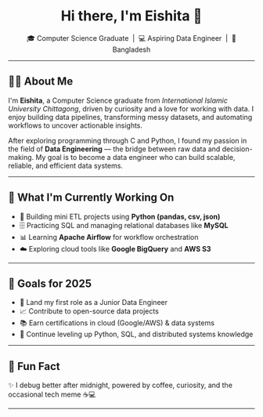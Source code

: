 <h1 align="center">Hi there, I'm Eishita 👋</h1>

<p align="center">
  🎓 Computer Science Graduate &nbsp;|&nbsp; 💻 Aspiring Data Engineer &nbsp;|&nbsp; 📍 Bangladesh
</p>

---

<h2 align="left">👩‍💻 About Me</h2>

<p align="left">
I'm <strong>Eishita</strong>, a Computer Science graduate from <em>International Islamic University Chittagong</em>, driven by curiosity and a love for working with data. I enjoy building data pipelines, transforming messy datasets, and automating workflows to uncover actionable insights. 
</p>

<p align="left">
After exploring programming through C and Python, I found my passion in the field of <strong>Data Engineering</strong> — the bridge between raw data and decision-making. My goal is to become a data engineer who can build scalable, reliable, and efficient data systems.
</p>

---

<h2 align="left">🚀 What I'm Currently Working On</h2>

<ul align="left">
  <li>🔧 Building mini ETL projects using <strong>Python (pandas, csv, json)</strong></li>
  <li>🗄️ Practicing SQL and managing relational databases like <strong>MySQL</strong></li>
  <li>📊 Learning <strong>Apache Airflow</strong> for workflow orchestration</li>
  <li>☁️ Exploring cloud tools like <strong>Google BigQuery</strong> and <strong>AWS S3</strong></li>
</ul>

---

<h2 align="left">🎯 Goals for 2025</h2>

<ul align="left">
  <li>📌 Land my first role as a Junior Data Engineer</li>
  <li>📈 Contribute to open-source data projects</li>
  <li>📚 Earn certifications in cloud (Google/AWS) & data systems</li>
  <li>🧠 Continue leveling up Python, SQL, and distributed systems knowledge</li>
</ul>

---

<h2 align="left">🎲 Fun Fact</h2>

<p align="left">
✨ I debug better after midnight, powered by coffee, curiosity, and the occasional tech meme ☕💻
</p>

---

<p
